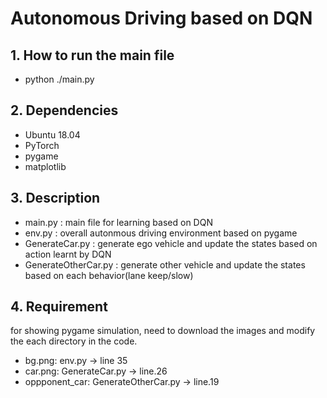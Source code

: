 # Autonomous Driving based on DQN <br>  

   
## 1. How to run the main file
- python ./main.py  

  
## 2. Dependencies
- Ubuntu 18.04
- PyTorch
- pygame
- matplotlib

  
## 3. Description
- main.py : main file for learning based on DQN
- env.py : overall autonmous driving environment based on pygame
- GenerateCar.py : generate ego vehicle and update the states based on action learnt by DQN
- GenerateOtherCar.py : generate other vehicle and update the states based on each behavior(lane keep/slow)
  
## 4. Requirement
for showing pygame simulation, need to download the images and modify the each directory in the code. <br> 
- bg.png: env.py -> line 35 <br> 
- car.png: GenerateCar.py -> line.26<br> 
- oppponent_car: GenerateOtherCar.py -> line.19<br> 
